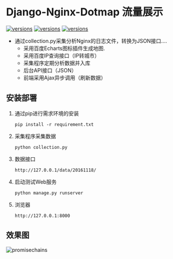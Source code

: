 Django-Nginx-Dotmap 流量展示
====

[![versions](https://img.shields.io/pypi/pyversions/Django.svg)](https://www.python.org/)
[![versions](https://img.shields.io/badge/Django1.10-stable-green.svg)](https://www.djangoproject.com/)
[![versions](https://img.shields.io/badge/Echarts%20v3.0-stable-brightgreen.svg)](http://echarts.baidu.com/)


- 通过collection.py采集分析Nginx的日志文件，转换为JSON接口....
  - 采用百度Echarts图标插件生成地图.
  - 采用百度IP查询接口（IP转城市）
  - 采集程序定期分析数据并入库
  - 后台API接口（JSON）
  - 前端采用Ajax异步调用（刷新数据）


## 安装部署

1. 通过pip进行需求环境的安装

   ```
   pip install -r requirement.txt
   ``` 
   
2. 采集程序采集数据

   ```
   python collection.py
   ```
   
3. 数据接口

   ```
   http://127.0.0.1/data/20161118/
   ```

   
4. 启动测试Web服务

   ```
   python manage.py runserver
   ```
   
5. 浏览器

   ```
   http://127.0.0.1:8000
   ```


   
## 效果图
![promisechains](https://raw.githubusercontent.com/Leon2018/dotmap/master/%E6%95%88%E6%9E%9C%E5%9B%BE.png)

